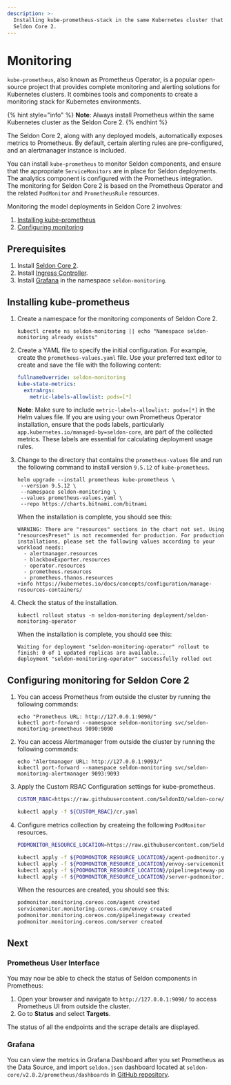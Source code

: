 ```yaml
---
description: >-
  Installing kube-prometheus-stack in the same Kubernetes cluster that hosts the
  Seldon Core 2.
---
```


# Monitoring

`kube-prometheus`, also known as Prometheus Operator, is a popular open-source project that provides complete monitoring and alerting solutions for Kubernetes clusters. It combines tools and components to create a monitoring stack for Kubernetes environments.

{% hint style="info" %}
**Note**: Always install Prometheus within the same Kubernetes cluster as the Seldon Core 2.
{% endhint %}

The Seldon Core 2, along with any deployed models, automatically exposes metrics to Prometheus. By default, certain alerting rules are pre-configured, and an alertmanager instance is included.

You can install `kube-prometheus` to monitor Seldon components, and ensure that the appropriate `ServiceMonitors` are in place for Seldon deployments. The analytics component is configured with the Prometheus integration. The monitoring for Seldon Core 2 is based on the Prometheus Operator and the related `PodMonitor` and `PrometheusRule` resources.

Monitoring the model deployments in Seldon Core 2 involves:

1. [Installing kube-prometheus](observability.md#installing-kube-prometheus)
2. [Configuring monitoring](observability.md#configuring-monitoring-for-seldon-core-2)

## Prerequisites

1. Install [Seldon Core 2](../installation/production-environment/).
2. Install [Ingress Controller](../installation/production-environment/ingress-controller/).
3. Install [Grafana](https://grafana.com/docs/grafana/latest/setup-grafana/installation/helm/) in the namespace `seldon-monitoring`.

## Installing kube-prometheus

1.  Create a namespace for the monitoring components of Seldon Core 2.

    ```
    kubectl create ns seldon-monitoring || echo "Namespace seldon-monitoring already exists"
    ```
4.  Create a YAML file to specify the initial configuration. For example, create the `prometheus-values.yaml` file. Use your preferred text editor to create and save the file with the following content:

    ```yaml
    fullnameOverride: seldon-monitoring
    kube-state-metrics:
      extraArgs:
        metric-labels-allowlist: pods=[*]
    ```

    **Note**: Make sure to include `metric-labels-allowlist: pods=[*]` in the Helm values file. If you are using your own Prometheus Operator installation, ensure that the pods labels, particularly `app.kubernetes.io/managed-by=seldon-core`, are part of the collected metrics. These labels are essential for calculating deployment usage rules.
5.  Change to the directory that contains the `prometheus-values` file and run the following command to install version `9.5.12` of `kube-prometheus`.

    ```
    helm upgrade --install prometheus kube-prometheus \
     --version 9.5.12 \
     --namespace seldon-monitoring \
     --values prometheus-values.yaml \
     --repo https://charts.bitnami.com/bitnami
    ```

    When the installation is complete, you should see this:

    ```
    WARNING: There are "resources" sections in the chart not set. Using "resourcesPreset" is not recommended for production. For production installations, please set the following values according to your workload needs:
      - alertmanager.resources
      - blackboxExporter.resources
      - operator.resources
      - prometheus.resources
      - prometheus.thanos.resources
    +info https://kubernetes.io/docs/concepts/configuration/manage-resources-containers/

    ```
6.  Check the status of the installation.

    ```
    kubectl rollout status -n seldon-monitoring deployment/seldon-monitoring-operator
    ```

    When the installation is complete, you should see this:

    ```
    Waiting for deployment "seldon-monitoring-operator" rollout to finish: 0 of 1 updated replicas are available...
    deployment "seldon-monitoring-operator" successfully rolled out
    ```

## Configuring monitoring for Seldon Core 2

1.  You can access Prometheus from outside the cluster by running the following commands:

    ```
    echo "Prometheus URL: http://127.0.0.1:9090/"
    kubectl port-forward --namespace seldon-monitoring svc/seldon-monitoring-prometheus 9090:9090
    ```
2.  You can access Alertmanager from outside the cluster by running the following commands:

    ```
    echo "Alertmanager URL: http://127.0.0.1:9093/"
    kubectl port-forward --namespace seldon-monitoring svc/seldon-monitoring-alertmanager 9093:9093
    ```
3.  Apply the Custom RBAC Configuration settings for kube-prometheus.
    ```bash
    CUSTOM_RBAC=https://raw.githubusercontent.com/SeldonIO/seldon-core/v2.8.2/prometheus/rbac

    kubectl apply -f ${CUSTOM_RBAC}/cr.yaml
    ```
4.  Configure metrics collection by createing the following `PodMonitor` resources.
    ```bash
    PODMONITOR_RESOURCE_LOCATION=https://raw.githubusercontent.com/SeldonIO/seldon-core/v2.8.2/prometheus/monitors

    kubectl apply -f ${PODMONITOR_RESOURCE_LOCATION}/agent-podmonitor.yaml
    kubectl apply -f ${PODMONITOR_RESOURCE_LOCATION}/envoy-servicemonitor.yaml
    kubectl apply -f ${PODMONITOR_RESOURCE_LOCATION}/pipelinegateway-podmonitor.yaml
    kubectl apply -f ${PODMONITOR_RESOURCE_LOCATION}/server-podmonitor.yaml
    ```
    When the resources are created, you should see this:
    ```bash
    podmonitor.monitoring.coreos.com/agent created
    servicemonitor.monitoring.coreos.com/envoy created
    podmonitor.monitoring.coreos.com/pipelinegateway created
    podmonitor.monitoring.coreos.com/server created
    ```  
## Next

### Prometheus User Interface
You may now be able to check the status of Seldon components in Prometheus:
1. Open your browser and navigate to `http://127.0.0.1:9090/` to access Prometheus UI from outside the cluster.
1. Go to **Status** and select **Targets**.

The status of all the endpoints and the scrape details are displayed.

### Grafana
You can view the metrics in Grafana Dashboard after you set Prometheus as the Data Source, and import `seldon.json` dashboard located at `seldon-core/v2.8.2/prometheus/dashboards` in [GitHub repository](https://github.com/SeldonIO/seldon-core/tree/v2/prometheus/dashboards).
